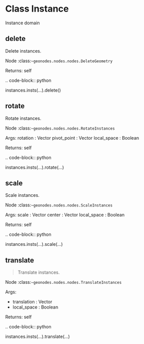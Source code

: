 
# Class Instance

Instance domain


## delete

Delete instances.

Node :class:`~geonodes.nodes.nodes.DeleteGeometry`

Returns:
  self
  
.. code-block:: python

  instances.insts(...).delete()
  
  

## rotate

Rotate instances.

Node :class:`~geonodes.nodes.nodes.RotateInstances`

Args:
  rotation : Vector
  pivot_point : Vector
  local_space : Boolean
  
Returns:
  self
  
.. code-block:: python

  instances.insts(...).rotate(...)
  
  

## scale

Scale instances.

Node :class:`~geonodes.nodes.nodes.ScaleInstances`

Args:
  scale : Vector
  center : Vector
  local_space : Boolean
  
Returns:
  self
  
.. code-block:: python

  instances.insts(...).scale(...)
  
  

## translate

> Translate instances.
  
Node :class:`~geonodes.nodes.nodes.TranslateInstances`

Args:
- translation : Vector
- local_space : Boolean
  
Returns:
  self
  
.. code-block:: python

  instances.insts(...).translate(...)
  
  
